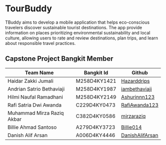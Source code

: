 # TourBuddy

TBuddy aims to develop a mobile application that helps eco-conscious travelers discover sustainable tourist destinations. The app provide information on places prioritizing environmental sustainability and local culture, allowing users to rate and review destinations, plan trips, and learn about responsible travel practices.

## Capstone Project Bangkit Member

| Team Name                  | Bangkit Id   | Github                                                |
| -------------------------  | -----------  | ---------------------------------------------------   |
| Haidar Zakki Jumali        | M258D4KY1421 | [Hazarddrips](https://github.com/Hazarddrips)         |
| Andrian Satrio Bethaviaji  | M258D4KY1987 | [iambethaviaji](https://github.com/iambethaviaji)     |
| Hilmi Naufal Ramadhani     | M258D4KY2149 | [Ashurinnn123](https://github.com/Ashurinnn123)       |
| Rafi Satria Dwi Awanda     | C229D4KY0473 | [RafiAwanda123](https://github.com/RafiAwanda123)     |
| Muhammad Mirza Raziq Akbar | C382D4KY0586 | [mirzaraziq](https://github.com/mirzaraziq)           |
| Billie Ahmad Santoso       | A279D4KY3723 | [Billie014](https://github.com/Billie014)             |
| Danish Alif Arsan          | A006D4KY4446 | [DanishAlifArsan](https://github.com/DanishAlifArsan) |
